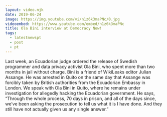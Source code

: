 ```yaml
---
layout: video.njk
date: 2019-06-24
image: https://img.youtube.com/vi/n1z6k3maPNc/0.jpg
videoembed: https://www.youtube.com/embed/n1z6k3maPNc
title: Ola Bini interview at Democracy Now!
tags:
  - latestnewspt
  - post
  - pt
---
```


Last week, an Ecuadorian judge ordered the release of Swedish programmer and data privacy activist Ola Bini, who spent more than two months in jail without charge. Bini is a friend of WikiLeaks editor Julian Assange. He was arrested in Quito on the same day that Assange was forcibly taken by British authorities from the Ecuadorian Embassy in London. We speak with Ola Bini in Quito, where he remains under investigation for allegedly hacking the Ecuadorian government. He says, “Through the whole process, 70 days in prison, and all of the days since, we’ve been asking the prosecution to tell us what it is I have done. And they still have not actually given us any single answer.”

